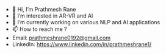- 👋 Hi, I’m Prathmesh Rane
- 👀 I’m interested in AR-VR and AI
- 🌱 I’m currently working on various NLP and AI applications
- 📫 How to reach me ?
- Email: prathmeshrane0192@gmail.com
- LinkedIn: https://www.linkedin.com/in/prathmeshrane1/

<!---
psrane8/psrane8 is a ✨ special ✨ repository because its `README.md` (this file) appears on your GitHub profile.
You can click the Preview link to take a look at your changes.
--->
